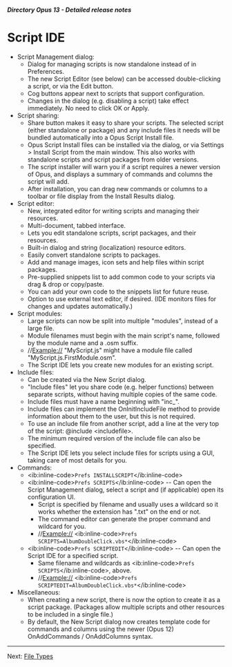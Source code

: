 ##### Directory Opus 13 - Detailed release notes

# Script IDE

- Script Management dialog:
  - Dialog for managing scripts is now standalone instead of in Preferences.
  - The new Script Editor (see below) can be accessed double-clicking a script, or via the Edit button.
  - Cog buttons appear next to scripts that support configuration.
  - Changes in the dialog (e.g. disabling a script) take effect immediately. No need to click OK or Apply.
- Script sharing:
  - Share button makes it easy to share your scripts. The selected script (either standalone or package) and any include files it needs will be bundled automatically into a Opus Script Install file.
  - Opus Script Install files can be installed via the dialog, or via Settings \> Install Script from the main window. This also works with standalone scripts and script packages from older versions.
  - The script installer will warn you if a script requires a newer version of Opus, and displays a summary of commands and columns the script will add.
  - After installation, you can drag new commands or columns to a toolbar or file display from the Install Results dialog.
- Script editor:
  - New, integrated editor for writing scripts and managing their resources.
  - Multi-document, tabbed interface.
  - Lets you edit standalone scripts, script packages, and their resources.
  - Built-in dialog and string (localization) resource editors.
  - Easily convert standalone scripts to packages.
  - Add and manage images, icon sets and help files within script packages.
  - Pre-supplied snippets list to add common code to your scripts via drag & drop or copy/paste.
  - You can add your own code to the snippets list for future reuse.
  - Option to use external text editor, if desired. (IDE monitors files for changes and updates automatically.)
- Script modules:
  - Large scripts can now be split into multiple "modules", instead of a large file.
  - Module filenames must begin with the main script's name, followed by the module name and a .osm suffix.
  - //<Example://> "MyScript.js" might have a module file called "MyScript.js.FirstModule.osm".
  - The Script IDE lets you create new modules for an existing script.
- Include files:
  - Can be created via the New Script dialog.
  - "Include files" let you share code (e.g. helper functions) between separate scripts, without having multiple copies of the same code.
  - Include files must have a name beginning with "inc\_".
  - Include files can implement the OnInitIncludeFile method to provide information about them to the user, but this is not required.
  - To use an include file from another script, add a line at the very top of the script: @include \<includefile\>.
  - The minimum required version of the include file can also be specified.
  - The Script IDE lets you select include files for scripts using a GUI, taking care of most details for you.
- Commands:
  - \<ib:inline-code\>`Prefs INSTALLSCRIPT`\</ib:inline-code\>
  - \<ib:inline-code\>`Prefs SCRIPTS`\</ib:inline-code\> -- Can open the Script Management dialog, select a script and (if applicable) open its configuration UI.
    - Script is specified by filename and usually uses a wildcard so it works whether the extension has ".txt" on the end or not.
    - The command editor can generate the proper command and wildcard for you.
    - //<Example://> \<ib:inline-code\>`Prefs SCRIPTS=AlbumDoubleClick.vbs*`\</ib:inline-code\>
  - \<ib:inline-code\>`Prefs SCRIPTEDIT`\</ib:inline-code\> -- Can open the Script IDE for a specified script.
    - Same filename and wildcards as \<ib:inline-code\>`Prefs SCRIPTS`\</ib:inline-code\>, above.
    - //<Example://> \<ib:inline-code\>`Prefs SCRIPTEDIT=AlbumDoubleClick.vbs*`\</ib:inline-code\>
- Miscellaneous:
  - When creating a new script, there is now the option to create it as a script package. (Packages allow multiple scripts and other resources to be included in a single file.)
  - By default, the New Script dialog now creates template code for commands and columns using the newer (Opus 12) OnAddCommands / OnAddColumns syntax.

------------------------------------------------------------------------

Next: [File Types](/Manual/release_history/opus13_detailed/file_types.md)
